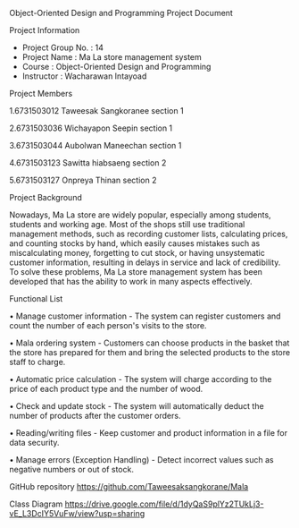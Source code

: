 Object-Oriented Design and Programming Project Document 

Project Information 
- Project Group No. : 14 
- Project Name : Ma La store management system
-  Course : Object-Oriented Design and Programming
- Instructor : Wacharawan Intayoad
  
Project Members

1.6731503012	 Taweesak     Sangkoranee	section 1

2.6731503036	 Wichayapon   Seepin	section 1

3.6731503044	 Aubolwan     Maneechan	section 1

4.6731503123	 Sawitta      hiabsaeng	section 2

5.6731503127	 Onpreya      Thinan	section 2

Project Background 

Nowadays, Ma La store are widely popular, especially among students, students and working age. Most 
of the shops still use traditional management methods, such as recording customer lists, calculating prices, 
and counting stocks by hand, which easily causes mistakes such as miscalculating money, forgetting to cut 
stock, or having unsystematic customer information, resulting in delays in service and lack of credibility. 
To solve these problems, Ma La store management system has been developed that has the ability to work 
in many aspects effectively. 

Functional List  

• Manage customer information  - The system can register customers and count the number of each person's visits to the store. 

• Mala ordering system  - Customers can choose products in the basket that the store has prepared for them and bring the 
selected products to the store staff to charge. 

• Automatic price calculation  - The system will charge according to the price of each product type and the number of wood. 

• Check and update stock - The system will automatically deduct the number of products after the customer orders. 

• Reading/writing files - Keep customer and product information in a file for data security. 

• Manage errors (Exception Handling)  - Detect incorrect values such as negative numbers or out of stock. 


GitHub repository 
https://github.com/Taweesaksangkorane/Mala 

Class Diagram 
https://drive.google.com/file/d/1dyQaS9plYz2TUkLj3-vE_L3DcIY5VuFw/view?usp=sharing


